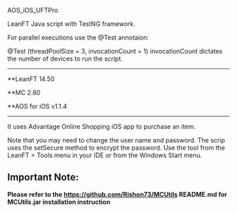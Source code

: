 
 AOS_iOS_UFTPro

LeanFT Java script with TestNG framework.

For parallel executions use the @Test annotaion:

@Test (threadPoolSize = 3, invocationCount = 1) invocationCount dictates the number of devices to run the script.

---------------

**LeanFT 14.50

**MC 2.80

**AOS for iOS v1.1.4

---------------

It uses Advantage Online Shopping iOS app to purchase an item.

Note that you may need to change the user name and password. The scrip uses the setSecure method to encrypt the password. Use the tool from the LeanFT > Tools menu in your IDE or from the Windows Start menu.

Important Note:
---------------
<b>Please refer to the https://github.com/Rishon73/MCUtils README.md for MCUtils.jar installation instruction </b>

